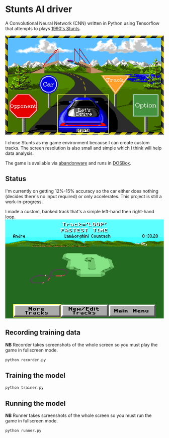 # Stunts AI driver
A Convolutional Neural Network (CNN) written in Python using Tensorflow that attempts to plays [1990's Stunts](https://en.wikipedia.org/wiki/Stunts_(video_game)).

![Stunts Main Menu](img/screenshot00.png)

I chose Stunts as my game environment because I can create custom tracks. The screen resolution is also small and simple which I think will help data analysis.

The game is available via [abandonware](http://www.abandonia.com/en/games/73/Stunts.html) and runs in [DOSBox](https://www.dosbox.com/).
## Status
I'm currently on getting 12%-15% accuracy so the car either does nothing (decides there's no input required) or only accelerates. This project is still a work-in-progress.

I made a custom, banked track that's a simple left-hand then right-hand loop.
![Stunts Main Menu](img/screenshot01.png)

## Recording training data
**NB** Recorder takes screenshots of the whole screen so you must play the game in fullscreen mode.
```Python
python recorder.py
```

## Training the model
```Python
python trainer.py
```

## Running the model
**NB** Runner takes screenshots of the whole screen so you must run the game in fullscreen mode.
```Python
python runner.py
```